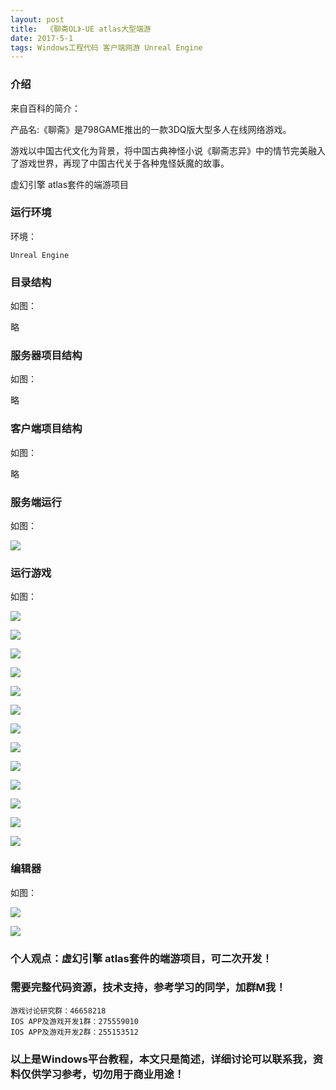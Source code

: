 ```yaml
---
layout: post
title:  《聊斋OL》-UE atlas大型端游
date: 2017-5-1
tags: Windows工程代码 客户端网游 Unreal Engine
---
```



### 介绍

来自百科的简介：

产品名:《聊斋》是798GAME推出的一款3DQ版大型多人在线网络游戏。

游戏以中国古代文化为背景，将中国古典神怪小说《聊斋志异》中的情节完美融入了游戏世界，再现了中国古代关于各种鬼怪妖魔的故事。

虚幻引擎 atlas套件的端游项目


### 运行环境

环境：

``` 
Unreal Engine
``` 

### 目录结构

如图：

略

### 服务器项目结构

如图：

略

### 客户端项目结构

如图：

略

### 服务端运行

如图：

![](/images/posts/lz/server.jpg)

### 运行游戏

如图：

![](/images/posts/lz/1.jpg)

![](/images/posts/lz/2.jpg)

![](/images/posts/lz/3.jpg)

![](/images/posts/lz/4.jpg)

![](/images/posts/lz/5.jpg)

![](/images/posts/lz/6.jpg)

![](/images/posts/lz/7.jpg)

![](/images/posts/lz/8.jpg)

![](/images/posts/lz/9.jpg)

![](/images/posts/lz/10.jpg)

![](/images/posts/lz/11.jpg)

![](/images/posts/lz/12.jpg)

![](/images/posts/lz/13.jpg)

### 编辑器

如图：

![](/images/posts/lz/14.jpg)

![](/images/posts/lz/15.jpg)



### 个人观点：虚幻引擎 atlas套件的端游项目，可二次开发！

### 需要完整代码资源，技术支持，参考学习的同学，加群M我！

``` 
游戏讨论研究群：46658218
IOS APP及游戏开发1群：275559010
IOS APP及游戏开发2群：255153512
``` 

### 以上是Windows平台教程，本文只是简述，详细讨论可以联系我，资料仅供学习参考，切勿用于商业用途！